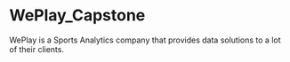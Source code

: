# WePlay_Capstone
WePlay is a Sports Analytics company that provides data solutions to a lot of their clients.

